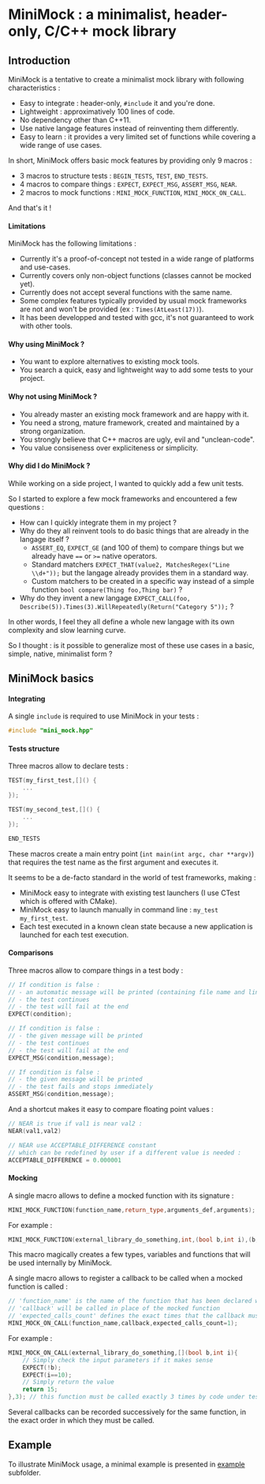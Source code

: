 # MiniMock : a minimalist, header-only, C/C++ mock library

## Introduction

MiniMock is a tentative to create a minimalist mock library with following characteristics :
- Easy to integrate : header-only, `#include` it and you're done.
- Lightweight : approximatively 100 lines of code.
- No dependency other than C++11.
- Use native langage features instead of reinventing them differently.
- Easy to learn : it provides a very limited set of functions while covering a wide range of use cases.

In short, MiniMock offers basic mock features by providing only 9 macros :
- 3 macros to structure tests : `BEGIN_TESTS`, `TEST`, `END_TESTS`.
- 4 macros to compare things : `EXPECT`, `EXPECT_MSG`, `ASSERT_MSG`, `NEAR`.
- 2 macros to mock functions : `MINI_MOCK_FUNCTION`, `MINI_MOCK_ON_CALL`.

And that's it !

#### Limitations

MiniMock has the following limitations :
- Currently it's a proof-of-concept not tested in a wide range of platforms and use-cases.
- Currently covers only non-object functions (classes cannot be mocked yet).
- Currently does not accept several functions with the same name.
- Some complex features typically provided by usual mock frameworks are not and won't be provided (ex : `Times(AtLeast(17))`).
- It has been developped and tested with gcc, it's not guaranteed to work with other tools.

#### Why using MiniMock ?

- You want to explore alternatives to existing mock tools.
- You search a quick, easy and lightweight way to add some tests to your project.

#### Why not using MiniMock ?

- You already master an existing mock framework and are happy with it.
- You need a strong, mature framework, created and maintained by a strong organization.
- You strongly believe that C++ macros are ugly, evil and "unclean-code".
- You value consiseness over expliciteness or simplicity.

#### Why did I do MiniMock ?

While working on a side project, I wanted to quickly add a few unit tests.

So I started to explore a few mock frameworks and encountered a few questions :
- How can I quickly integrate them in my project ?
- Why do they all reinvent tools to do basic things that are already in the langage itself ?
    - `ASSERT_EQ`, `EXPECT_GE` (and 100 of them) to compare things but we already have `==` or `>=` native operators.
    - Standard matchers `EXPECT_THAT(value2, MatchesRegex("Line \\d+"));` but the langage already provides them in a standard way.
    - Custom matchers to be created in a specific way instead of a simple function `bool compare(Thing foo,Thing bar)` ?
- Why do they invent a new langage `EXPECT_CALL(foo, Describe(5)).Times(3).WillRepeatedly(Return("Category 5"));` ?

In other words, I feel they all define a whole new langage with its own complexity and slow learning curve.

So I thought : is it possible to generalize most of these use cases in a basic, simple, native, minimalist form ?

## MiniMock basics

#### Integrating

A single `include` is required to use MiniMock in your tests :
```C++
#include "mini_mock.hpp"
```

#### Tests structure

Three macros allow to declare tests :
```C++
TEST(my_first_test,[]() {
    ...
});

TEST(my_second_test,[]() {
    ...
});

END_TESTS
```
These macros create a main entry point (`int main(int argc, char **argv)`) that requires the test name
as the first argument and executes it.

It seems to be a de-facto standard in the world of test frameworks, making :
- MiniMock easy to integrate with existing test launchers (I use CTest which is offered with CMake).
- MiniMock easy to launch manually in command line : `my_test   my_first_test`.
- Each test executed in a known clean state because a new application is launched for each test execution.

#### Comparisons

Three macros allow to compare things in a test body :
```C++
// If condition is false :
// - an automatic message will be printed (containing file name and line number)
// - the test continues
// - the test will fail at the end
EXPECT(condition);

// If condition is false :
// - the given message will be printed
// - the test continues
// - the test will fail at the end
EXPECT_MSG(condition,message);

// If condition is false :
// - the given message will be printed
// - the test fails and stops immediately
ASSERT_MSG(condition,message);
```

And a shortcut makes it easy to compare floating point values :
```C++
// NEAR is true if val1 is near val2 :
NEAR(val1,val2)

// NEAR use ACCEPTABLE_DIFFERENCE constant
// which can be redefined by user if a different value is needed :
ACCEPTABLE_DIFFERENCE = 0.000001
```

#### Mocking

A single macro allows to define a mocked function with its signature :
```C++
MINI_MOCK_FUNCTION(function_name,return_type,arguments_def,arguments);
```
For example :
```C++
MINI_MOCK_FUNCTION(external_library_do_something,int,(bool b,int i),(b,i));
```
This macro magically creates a few types, variables and functions that will be used internally by MiniMock.

A single macro allows to register a callback to be called when a mocked function is called :
```C++
// 'function_name' is the name of the function that has been declared with MINI_MOCK_FUNCTION
// 'callback' will be called in place of the mocked function
// 'expected_calls_count' defines the exact times that the callback must be called
MINI_MOCK_ON_CALL(function_name,callback,expected_calls_count=1);
```
For example :
```C++
MINI_MOCK_ON_CALL(external_library_do_something,[](bool b,int i){
    // Simply check the input parameters if it makes sense
    EXPECT(!b);
    EXPECT(i==10);
    // Simply return the value
    return 15;
},3); // this function must be called exactly 3 times by code under test
```

Several callbacks can be recorded successively for the same function, in the exact order in which they must be called.

## Example

To illustrate MiniMock usage, a minimal example is presented in [example](example) subfolder.
